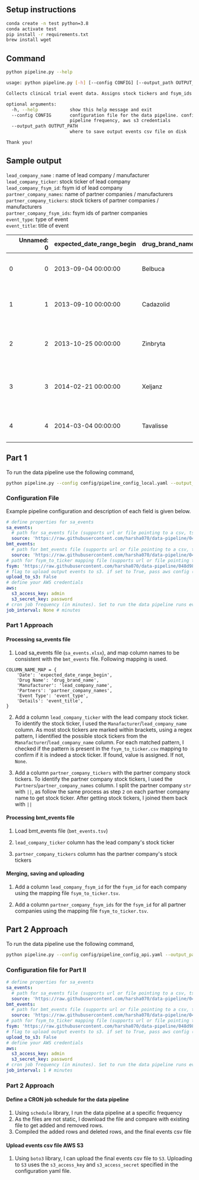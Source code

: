 ## Setup instructions

```bash
conda create -n test python=3.8 
conda activate test
pip install -r requirements.txt
brew install wget
```

## Command

```bash
python pipeline.py --help

usage: python pipeline.py [-h] [--config CONFIG] [--output_path OUTPUT_PATH]

Collects clinical trial event data. Assigns stock tickers and fsym_ids for a company and its partner companies

optional arguments:
  -h, --help            show this help message and exit
  --config CONFIG       configuration file for the data pipeline. configuration file is used to set sa events file path, bmt events file path, fsym_to_ticker map,
                        pipeline frequency, aws s3 credentials
  --output_path OUTPUT_PATH
                        where to save output events csv file on disk

Thank you!

```

## Sample output

`lead_company_name` : name of lead company / manufacturer  
`lead_company_ticker`: stock ticker of lead company  
`lead_company_fsym_id`: fsym id of lead company  
`partner_company_names`: name of partner companies / manufacturers  
`partner_company_tickers`: stock tickers of partner companies / manufacturers  
`partner_company_fsym_ids`: fsym ids of partner companies  
`event_type`: type of event  
`event_title`: title of event  


|    |   Unnamed: 0 | expected_date_range_begin   | drug_brand_name   | lead_company_name                                                  | partner_company_names                                                              | event_type          | event_title                                                    | lead_company_ticker   | partner_company_tickers   |   event_id |   event_phase |   event_status |   expected_date_range_end |   drug_generic_name |   indication | lead_company_fsym_id   | partner_company_fsym_ids   |
|---:|-------------:|:----------------------------|:------------------|:-------------------------------------------------------------------|:-----------------------------------------------------------------------------------|:--------------------|:---------------------------------------------------------------|:----------------------|:--------------------------|-----------:|--------------:|---------------:|--------------------------:|--------------------:|-------------:|:-----------------------|:---------------------------|
|  0 |            0 | 2013-09-04 00:00:00         | Belbuca           | BioDelivery Sciences International\xa0Collegium Pharmaceutical (COLL) | Purdue Pharma (+PURDUE)                                                            | Phase 3             | Phase 3 results for BEMA Buprenorphine                         | COLL                  | nan                       |        nan |           nan |            nan |                       nan |                 nan |          nan | F443CC-R               | nan                        |
|  1 |            1 | 2013-09-10 00:00:00         | Cadazolid         | Actelion\xa0Johnson & Johnson (JNJ)                                   | Johnson & Johnson (JNJ)                                                            | Phase 3             | Initiate enrollment in Phase 3 study (CDAD) of cadazolid       | JNJ                   | JNJ                       |        nan |           nan |            nan |                       nan |                 nan |          nan | XJMF7H-R               | XJMF7H-R                   |
|  2 |            2 | 2013-10-25 00:00:00         | Zinbryta          | Abbott Labs (ABT)\xa0AbbVie (ABBV)                                    | Biogen (BIIB),\xa0UCB (UCB.BB)                                                        | Phase 3             | Completion of phase 3 DECIDE trial of Zenapax (MS indication)  | ABBV                  | BIIB                      |        nan |           nan |            nan |                       nan |                 nan |          nan | C4HBRT-R               | HF5SX1-R                   |
|  3 |            3 | 2014-02-21 00:00:00         | Xeljanz           | Pfizer (PFE)\xa0Pfizer Ltd (India) (500680.IN)                        | nan                                                                                | Regulatory Decision | PDUFA (est) for Xeljanz sNDA (inhibition of structural damage) | PFE                   | nan                       |        nan |           nan |            nan |                       nan |                 nan |          nan | VK7M4R-R               | nan                        |
|  4 |            4 | 2014-03-04 00:00:00         | Tavalisse         | Rigel Pharmaceuticals (RIGL)                                       | Grifols (GRF.SM),\xa0Inmagene Biopharmaceuticals,\xa0Kissei Pharmaceutical Co. (4547.JP) | Phase 3             | Initiate a Phase 3 trial of FosD in ITP                        | RIGL                  | GRF                       |        nan |           nan |            nan |                       nan |                 nan |          nan | TRCHG2-R               | VDSJFT-R                   |

## Part 1

To run the data pipeline use the following command,

```bash
python pipeline.py --config config/pipeline_config_local.yaml --output_path events.csv
```

### Configuration File

Example pipeline configuration and description of each field is given below.

```YAML
# define properties for sa_events
sa_events:
  # path for sa_events file (supports url or file pointing to a csv, tsv, xlsx)
  source: 'https://raw.githubusercontent.com/harsha070/data-pipeline/048d989b592c374d4b88bb878fac3c08d3b73c64/data/sa_events.xlsx'
bmt_events:
  # path for bmt_events file (supports url or file pointing to a csv, tsv, xlsx)
  source: 'https://raw.githubusercontent.com/harsha070/data-pipeline/048d989b592c374d4b88bb878fac3c08d3b73c64/data/bmt_events.tsv'
# path for fsym_to_ticker mapping file (supports url or file pointing to a csv, tsv, xlsx)
fsym: 'https://raw.githubusercontent.com/harsha070/data-pipeline/048d989b592c374d4b88bb878fac3c08d3b73c64/data/fsym_to_ticker.tsv'
# flag to upload output events to s3. if set to True, pass aws config (s3_access_key and s3_secret_key) below
upload_to_s3: False
# define your AWS credentials
aws:
  s3_access_key: admin
  s3_secret_key: password
# cron job frequency (in minutes). Set to run the data pipeline runs every 1 minute. If you want to run only once, set to None.
job_interval: None # minutes
```



### Part 1 Approach

#### Processing sa_events file

1. Load sa_events file (`sa_events.xlsx`), and map column names to be consistent with the `bmt_events` file. Following mapping is used.

```
COLUMN_NAME_MAP = {
    'Date': 'expected_date_range_begin', 
    'Drug Name': 'drug_brand_name',
    'Manufacturer': 'lead_company_name',
    'Partners': 'partner_company_names',
    'Event Type': 'event_type',
    'Details': 'event_title',
}
```

2. Add a column `lead_company_ticker` with the lead company stock ticker. To identify the stock ticker, I used the `Manafacturer`/`lead_company_name` column. As most stock tickers are marked within brackets, using a regex pattern, I identified the possible stock tickers from the `Manafacturer`/`lead_company_name` column. For each matched pattern, I checked if the pattern is present in the `fsym_to_ticker.csv` mapping to confirm if it is indeed a stock ticker. If found, value is assigned. If not, `None`. 

3. Add a column `partner_company_tickers` with the partner company stock tickers. To identify the partner company stock tickers, I used the `Partners`/`partner_company_names` column. I split the partner company `str` with `||`, as follow the same process as step `2` on each partner company name to get stock ticker. After getting stock tickers, I joined them back with `||`

#### Processing bmt_events file

1. Load bmt_events file (`bmt_events.tsv`)

2. `lead_company_ticker` column has the lead company's stock ticker

3. `partner_company_tickers` column has the partner company's stock tickers

#### Merging, saving and uploading

1. Add a column `lead_company_fsym_id` for the `fsym_id` for each company using the mapping file `fsym_to_ticker.tsv`.

2. Add a column `partner_company_fsym_ids` for the `fsym_id` for all partner companies using the mapping file `fsym_to_ticker.tsv`.

## Part 2 Approach

To run the data pipeline use the following command,

```bash
python pipeline.py --config config/pipeline_config_api.yaml --output_path events.csv
```

### Configuration file for Part II

```YAML
# define properties for sa_events
sa_events:
  # path for sa_events file (supports url or file pointing to a csv, tsv, xlsx)
  source: 'https://raw.githubusercontent.com/harsha070/data-pipeline/048d989b592c374d4b88bb878fac3c08d3b73c64/data/sa_events.xlsx'
bmt_events:
  # path for bmt_events file (supports url or file pointing to a csv, tsv, xlsx)
  source: 'https://raw.githubusercontent.com/harsha070/data-pipeline/048d989b592c374d4b88bb878fac3c08d3b73c64/data/bmt_events.tsv'
# path for fsym_to_ticker mapping file (supports url or file pointing to a csv, tsv, xlsx)
fsym: 'https://raw.githubusercontent.com/harsha070/data-pipeline/048d989b592c374d4b88bb878fac3c08d3b73c64/data/fsym_to_ticker.tsv'
# flag to upload output events to s3. if set to True, pass aws config (s3_access_key and s3_secret_key) below
upload_to_s3: False
# define your AWS credentials
aws:
  s3_access_key: admin
  s3_secret_key: password
# cron job frequency (in minutes). Set to run the data pipeline runs every 1 minute.
job_interval: 1 # minutes
```

### Part 2 Approach

#### Define a CRON job schedule for the data pipeline

1. Using `schedule` library, I run the data pipeline at a specific frequency
2. As the files are not static, I download the file and compare with existing file to get added and removed rows.
3. Compiled the added rows and deleted rows, and the final events csv file

#### Upload events csv file AWS S3

1. Using `boto3` library, I can upload the final events csv file to `S3`. Uploading to `S3` uses the `s3_access_key` and `s3_access_secret` specified in the configuration yaml file.
